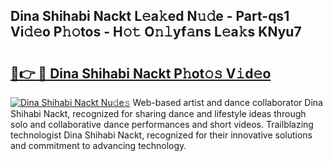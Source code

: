 ## Dina Shihabi Nackt L𝚎a𝚔ed N𝚞𝚍e - Part-qs1 Vi𝚍𝚎o P𝚑𝚘tos - H𝚘𝚝 O𝚗𝚕yf𝚊ns L𝚎a𝚔s KNyu7

# <h2><a href="http://kfce1q.oniu.top/?m=Dina+Shihabi+Nackt">🔗👉 🔴 Dina Shihabi Nackt P𝚑ot𝚘𝚜 V𝚒d𝚎o</a></h2>

[![Dina Shihabi Nackt Nu𝚍e𝚜](https://i.imgur.com/0qMVB7G.gif)](http://kfce1q.oniu.top/?m=Dina+Shihabi+Nackt)
Web-based artist and dance collaborator Dina Shihabi Nackt, recognized for sharing dance and lifestyle ideas through solo and collaborative dance performances and short videos. Trailblazing technologist Dina Shihabi Nackt, recognized for their innovative solutions and commitment to advancing technology.  
